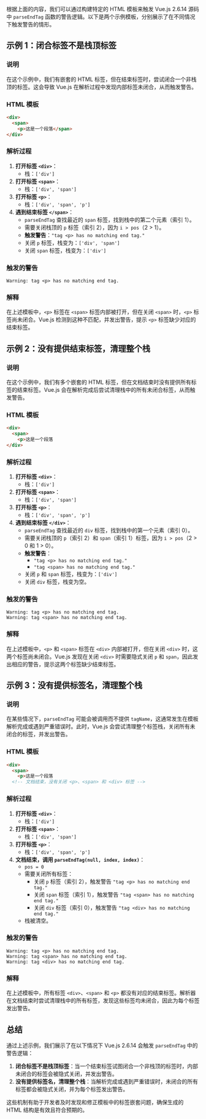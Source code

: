 根据上面的内容，我们可以通过构建特定的 HTML 模板来触发 Vue.js 2.6.14 源码中 `parseEndTag` 函数的警告逻辑。以下是两个示例模板，分别展示了在不同情况下触发警告的情形。

## 示例 1：闭合标签不是栈顶标签

### 说明

在这个示例中，我们有嵌套的 HTML 标签，但在结束标签时，尝试闭合一个非栈顶的标签。这会导致 Vue.js 在解析过程中发现内部标签未闭合，从而触发警告。

### HTML 模板

```html
<div>
  <span>
    <p>这是一个段落</span>
</div>
```

### 解析过程

1. **打开标签 `<div>`**：
   - 栈：`['div']`
2. **打开标签 `<span>`**：
   - 栈：`['div', 'span']`
3. **打开标签 `<p>`**：
   - 栈：`['div', 'span', 'p']`
4. **遇到结束标签 `</span>`**：
   - `parseEndTag` 查找最近的 `span` 标签，找到栈中的第二个元素（索引 1）。
   - 需要关闭栈顶的 `p` 标签（索引 2），因为 `i > pos`（2 > 1）。
   - **触发警告**：`"tag <p> has no matching end tag."`
   - 关闭 `p` 标签，栈变为：`['div', 'span']`
   - 关闭 `span` 标签，栈变为：`['div']`

### 触发的警告

```plaintext
Warning: tag <p> has no matching end tag.
```

### 解释

在上述模板中，`<p>` 标签在 `<span>` 标签内部被打开，但在关闭 `<span>` 时，`<p>` 标签尚未闭合。Vue.js 检测到这种不匹配，并发出警告，提示 `<p>` 标签缺少对应的结束标签。

## 示例 2：没有提供结束标签，清理整个栈

### 说明

在这个示例中，我们有多个嵌套的 HTML 标签，但在文档结束时没有提供所有标签的结束标签。Vue.js 会在解析完成后尝试清理栈中的所有未闭合标签，从而触发警告。

### HTML 模板

```html
<div>
  <span>
    <p>这是一个段落
</div>
```

### 解析过程

1. **打开标签 `<div>`**：
   - 栈：`['div']`
2. **打开标签 `<span>`**：
   - 栈：`['div', 'span']`
3. **打开标签 `<p>`**：
   - 栈：`['div', 'span', 'p']`
4. **遇到结束标签 `</div>`**：
   - `parseEndTag` 查找最近的 `div` 标签，找到栈中的第一个元素（索引 0）。
   - 需要关闭栈顶的 `p`（索引 2）和 `span`（索引 1）标签，因为 `i > pos`（2 > 0 和 1 > 0）。
   - **触发警告**：
     - `"tag <p> has no matching end tag."`
     - `"tag <span> has no matching end tag."`
   - 关闭 `p` 和 `span` 标签，栈变为：`['div']`
   - 关闭 `div` 标签，栈变为空。

### 触发的警告

```plaintext
Warning: tag <p> has no matching end tag.
Warning: tag <span> has no matching end tag.
```

### 解释

在上述模板中，`<p>` 和 `<span>` 标签在 `<div>` 内部被打开，但在关闭 `<div>` 时，这两个标签尚未闭合。Vue.js 发现在关闭 `<div>` 时需要隐式关闭 `p` 和 `span`，因此发出相应的警告，提示这两个标签缺少结束标签。

## 示例 3：没有提供标签名，清理整个栈

### 说明

在某些情况下，`parseEndTag` 可能会被调用而不提供 `tagName`，这通常发生在模板解析完成或遇到严重错误时。此时，Vue.js 会尝试清理整个标签栈，关闭所有未闭合的标签，并发出警告。

### HTML 模板

```html
<div>
  <span>
    <p>这是一个段落
  <!-- 文档结束，没有关闭 <p>、<span> 和 <div> 标签 -->
```

### 解析过程

1. **打开标签 `<div>`**：
   - 栈：`['div']`
2. **打开标签 `<span>`**：
   - 栈：`['div', 'span']`
3. **打开标签 `<p>`**：
   - 栈：`['div', 'span', 'p']`
4. **文档结束，调用 `parseEndTag(null, index, index)`**：
   - `pos = 0`
   - 需要关闭所有标签：
     - 关闭 `p` 标签（索引 2），触发警告 `"tag <p> has no matching end tag."`
     - 关闭 `span` 标签（索引 1），触发警告 `"tag <span> has no matching end tag."`
     - 关闭 `div` 标签（索引 0），触发警告 `"tag <div> has no matching end tag."`
   - 栈被清空。

### 触发的警告

```plaintext
Warning: tag <p> has no matching end tag.
Warning: tag <span> has no matching end tag.
Warning: tag <div> has no matching end tag.
```

### 解释

在上述模板中，所有标签 `<div>`、`<span>` 和 `<p>` 都没有对应的结束标签。解析器在文档结束时尝试清理栈中的所有标签，发现这些标签均未闭合，因此为每个标签发出警告。

## 总结

通过上述示例，我们展示了在以下情况下 Vue.js 2.6.14 会触发 `parseEndTag` 中的警告逻辑：

1. **闭合标签不是栈顶标签**：当一个结束标签试图闭合一个非栈顶的标签时，内部未闭合的标签会被隐式关闭，并发出警告。
2. **没有提供标签名，清理整个栈**：当解析完成或遇到严重错误时，未闭合的所有标签都会被隐式关闭，并为每个标签发出警告。

这些机制有助于开发者及时发现和修正模板中的标签嵌套问题，确保生成的 HTML 结构是有效且符合预期的。